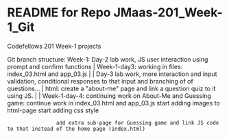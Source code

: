 # README for Repo JMaas-201_Week-1_Git
Codefellows 201 Week-1 projects

Git branch structure:
Week-1:   Day-2 lab work, JS user interaction using prompt and confirm functions
    |
    Week-1-day3: working in files: index_03.html and app_03.js
        |
        |        Day-3 lab work, more interaction and input validation, conditional responses to that input and branching of of                 questions...
        |        html: create a "about-me" page and link a question quiz to it using JS.
        |
        |
     Week-1-day-4: continuing work on About-Me and Guessing game: continue work in index_03.html and app_03.js
                    start adding images to html-page
                    start adding css style

                    add extra sub-page for Guessing game and link JS code to that instead of the home page (index.html)
